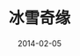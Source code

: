 ---
layout: page
title: 冰雪奇缘
description: >
  看之前：这也有人嗑？
  看之后：我嗑。
category: 电影
img: assets/img/movie/before2020/冰雪奇缘.webp
star: 5
date: 2014-02-05
---